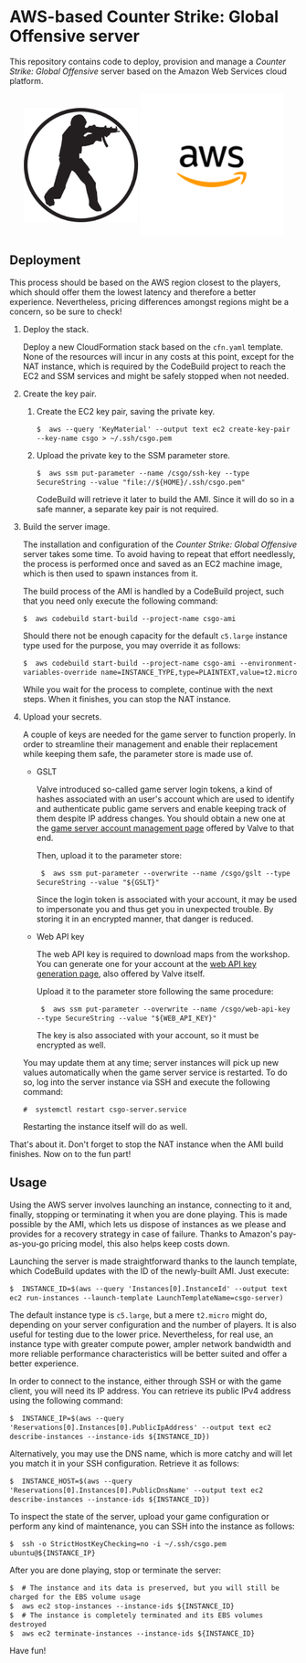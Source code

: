 AWS-based Counter Strike: Global Offensive server
================================================================================

This repository contains code to deploy, provision and manage a _Counter Strike: Global Offensive_ server based on the Amazon Web Services cloud platform.

<p align="center">
<img alt="Counter Strike 1.6 logo" src="img/cs16.svg" height="200px" width="200px" align="middle" />
<img alt="AWS logo" src="img/aws.svg" height="250px" width="250px" align="middle" />
</p>


Deployment
--------------------------------------------------------------------------------

This process should be based on the AWS region closest to the players, which should offer them the lowest latency and therefore a better experience. Nevertheless, pricing differences amongst regions might be a concern, so be sure to check!

 1.  Deploy the stack.
 
     Deploy a new CloudFormation stack based on the `cfn.yaml` template. None of the resources will incur in any costs at this point, except for the NAT instance, which is required by the CodeBuild project to reach the EC2 and SSM services and might be safely stopped when not needed.
 
 2.  Create the key pair.
 
     1.  Create the EC2 key pair, saving the private key.
     
             $  aws --query 'KeyMaterial' --output text ec2 create-key-pair --key-name csgo > ~/.ssh/csgo.pem
     
     2.  Upload the private key to the SSM parameter store.
     
             $  aws ssm put-parameter --name /csgo/ssh-key --type SecureString --value "file://${HOME}/.ssh/csgo.pem"
         
         CodeBuild will retrieve it later to build the AMI. Since it will do so in a safe manner, a separate key pair is not required.
 
 3.  Build the server image.
 
     The installation and configuration of the _Counter Strike: Global Offensive_ server takes some time. To avoid having to repeat that effort needlessly, the process is performed once and saved as an EC2 machine image, which is then used to spawn instances from it.
     
     The build process of the AMI is handled by a CodeBuild project, such that you need only execute the following command:
     
         $  aws codebuild start-build --project-name csgo-ami
     
     Should there not be enough capacity for the default `c5.large` instance type used for the purpose, you may override it as follows:
     
         $  aws codebuild start-build --project-name csgo-ami --environment-variables-override name=INSTANCE_TYPE,type=PLAINTEXT,value=t2.micro
     
     While you wait for the process to complete, continue with the next steps. When it finishes, you can stop the NAT instance.
 
 4.  Upload your secrets.
 
     A couple of keys are needed for the game server to function properly. In order to streamline their management and enable their replacement while keeping them safe, the parameter store is made use of.
     
     -  GSLT
     
         Valve introduced so-called game server login tokens, a kind of hashes associated with an user's account which are used to identify and authenticate public game servers and enable keeping track of them despite IP address changes. You should obtain a new one at the [game server account management page](https://steamcommunity.com/dev/managegameservers) offered by Valve to that end.
         
         Then, upload it to the parameter store:
         
             $  aws ssm put-parameter --overwrite --name /csgo/gslt --type SecureString --value "${GSLT}"
         
         Since the login token is associated with your account, it may be used to impersonate you and thus get you in unexpected trouble. By storing it in an encrypted manner, that danger is reduced.
     
     -  Web API key
     
         The web API key is required to download maps from the workshop. You can generate one for your account at the [web API key generation page](https://steamcommunity.com/dev/apikey), also offered by Valve itself.
         
         Upload it to the parameter store following the same procedure:
         
             $  aws ssm put-parameter --overwrite --name /csgo/web-api-key --type SecureString --value "${WEB_API_KEY}"
         
         The key is also associated with your account, so it must be encrypted as well.
     
     You may update them at any time; server instances will pick up new values automatically when the game server service is restarted. To do so, log into the server instance via SSH and execute the following command:
     
         #  systemctl restart csgo-server.service
     
     Restarting the instance itself will do as well.
 
That's about it. Don't forget to stop the NAT instance when the AMI build finishes. Now on to the fun part!


Usage
--------------------------------------------------------------------------------

Using the AWS server involves launching an instance, connecting to it and, finally, stopping or terminating it when you are done playing. This is made possible by the AMI, which lets us dispose of instances as we please and provides for a recovery strategy in case of failure. Thanks to Amazon's pay-as-you-go pricing model, this also helps keep costs down.

Launching the server is made straightforward thanks to the launch template, which CodeBuild updates with the ID of the newly-built AMI. Just execute:

    $  INSTANCE_ID=$(aws --query 'Instances[0].InstanceId' --output text ec2 run-instances --launch-template LaunchTemplateName=csgo-server)

The default instance type is `c5.large`, but a mere `t2.micro` might do, depending on your server configuration and the number of players. It is also useful for testing due to the lower price. Nevertheless, for real use, an instance type with greater compute power, ampler network bandwidth and more reliable performance characteristics will be better suited and offer a better experience.

In order to connect to the instance, either through SSH or with the game client, you will need its IP address. You can retrieve its public IPv4 address using the following command:

    $  INSTANCE_IP=$(aws --query 'Reservations[0].Instances[0].PublicIpAddress' --output text ec2 describe-instances --instance-ids ${INSTANCE_ID})

Alternatively, you may use the DNS name, which is more catchy and will let you match it in your SSH configuration. Retrieve it as follows:

    $  INSTANCE_HOST=$(aws --query 'Reservations[0].Instances[0].PublicDnsName' --output text ec2 describe-instances --instance-ids ${INSTANCE_ID})

To inspect the state of the server, upload your game configuration or perform any kind of maintenance, you can SSH into the instance as follows:

    $  ssh -o StrictHostKeyChecking=no -i ~/.ssh/csgo.pem ubuntu@${INSTANCE_IP}

After you are done playing, stop or terminate the server:

    $  # The instance and its data is preserved, but you will still be charged for the EBS volume usage
    $  aws ec2 stop-instances --instance-ids ${INSTANCE_ID}
    $  # The instance is completely terminated and its EBS volumes destroyed
    $  aws ec2 terminate-instances --instance-ids ${INSTANCE_ID}

Have fun!
